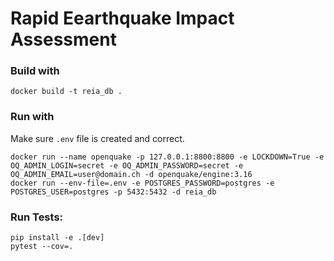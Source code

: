 # Rapid Eearthquake Impact Assessment

### Build with

```
docker build -t reia_db .
```

### Run with

Make sure `.env` file is created and correct.

```
docker run --name openquake -p 127.0.0.1:8800:8800 -e LOCKDOWN=True -e OQ_ADMIN_LOGIN=secret -e OQ_ADMIN_PASSWORD=secret -e OQ_ADMIN_EMAIL=user@domain.ch -d openquake/engine:3.16
docker run --env-file=.env -e POSTGRES_PASSWORD=postgres -e POSTGRES_USER=postgres -p 5432:5432 -d reia_db
```

### Run Tests:

```
pip install -e .[dev]
pytest --cov=.
```
